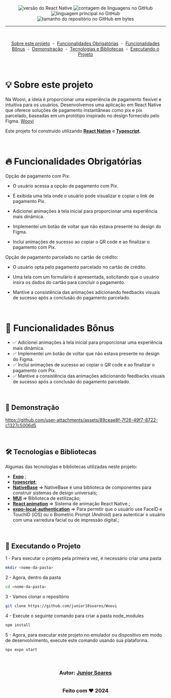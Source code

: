<div align="center">

  <img alt="versão do React Native" src="https://img.shields.io/badge/React Native-v_0.69.5-61dafb?logo=react">

  <img alt="contagem de linguagens no GitHub" src="https://img.shields.io/github/languages/count/Fred-Reis/seriesList">

  <img alt="linguagem principal no GitHub" src="https://img.shields.io/github/languages/top/Fred-Reis/seriesList">

  <img alt="tamanho do repositório no GitHub em bytes" src="https://img.shields.io/github/repo-size/Fred-Reis/seriesList">

</div>

<hr/>

<br/>

<div align="center">

  <a href="#-sobre-este-projeto">Sobre este projeto</a>&nbsp;&nbsp;-&nbsp;
  <a href="#-funcionalidades-obrigatórias">Funcionalidades Obrigatórias</a>&nbsp;&nbsp;-&nbsp;
  <a href="#-funcionalidades-bônus">Funcionalidades Bônus</a>&nbsp;&nbsp;-&nbsp;
  <a href="#-demo">Demonstração</a>&nbsp;&nbsp;-&nbsp;
  <a href="#-tecnologias-e-bibliotecas">Tecnologias e Bibliotecas</a>&nbsp;&nbsp;-&nbsp;
  <a href="#-executando-o-projeto">Executando o Projeto</a>

</div>

<br/>

# 💡 Sobre este projeto
Na Woovi, a ideia é proporcionar uma experiência de pagamento flexível e intuitiva para os usuários. Desenvolvemos uma aplicação em React Native que oferece soluções de pagamento instantâneas como pix e pix parcelado, baseadas em um protótipo inspirado no design fornecido pelo Figma.
[Woovi](https://www.figma.com/file/hv1LgD7oNrtlmfWgKBG6PF/Woovi-Desafio-Front?node-id=1%3A100)

Este projeto foi construído utilizando [**React Native**](https://reactnative.dev/) e [**Typescript**](https://www.typescriptlang.org/).

<br/>

# 🔥 Funcionalidades Obrigatórias

Opção de pagamento com Pix:

- O usuário acessa a opção de pagamento com Pix.

- É exibida uma tela onde o usuário pode visualizar e copiar o link de pagamento Pix.

- Adicionei animações à tela inicial para proporcionar uma experiência mais dinâmica.

- Implementei um botão de voltar que não estava presente no design do Figma.

- Incluí animações de sucesso ao copiar o QR code e ao finalizar o pagamento com Pix.

Opção de pagamento parcelado no cartão de crédito:

- O usuário opta pelo pagamento parcelado no cartão de crédito.

- Uma tela com um formulário é apresentada, solicitando que o usuário insira os dados do cartão para concluir o pagamento.

- Mantive a consistência das animações adicionando feedbacks visuais de sucesso após a conclusão do pagamento parcelado.

<br/>

# 🎄 Funcionalidades Bônus

- ✅ Adicionei animações à tela inicial para proporcionar uma experiência mais dinâmica.
- ✅ Implementei um botão de voltar que não estava presente no design do Figma.
- ✅ Incluí animações de sucesso ao copiar o QR code e ao finalizar o pagamento com Pix.
- ✅ Mantive a consistência das animações adicionando feedbacks visuais de sucesso após a conclusão do pagamento parcelado.

<br/>

## 👀 Demonstração

 https://github.com/user-attachments/assets/89ceae8f-7f26-49f7-8722-c1327c5006d5

<br/>

## 🛠 Tecnologias e Bibliotecas

Algumas das tecnologias e bibliotecas utilizadas neste projeto:

- [**Expo**](https://expo.dev/) ;
- [**typescript**](https://www.typescriptlang.org/);
- [**NativeBase**](https://nativebase.io/) => NativeBase é uma biblioteca de componentes para construir sistemas de design universais;
- [**MUI**](https://mui-com.translate.goog/material-ui/api/native-select/?_x_tr_sl=en&_x_tr_tl=pt&_x_tr_hl=pt-BR&_x_tr_pto=sc&_x_tr_hist=true) => Biblioteca de estilização;
- [**React animation**](https://reactnative.dev/docs/animations) => Sistema de animação React Native.;
- [**expo-local-authentication**](https://docs.expo.dev/versions/latest/sdk/local-authentication) => Para permitir que o usuário use FaceID e TouchID (iOS) ou o Biometric Prompt (Android) para autenticar o usuário com uma varredura facial ou de impressão digital.;

<br/>

## 🏁 Executando o Projeto

1 - Para executar o projeto pela primeira vez, é necessário criar uma pasta
```bash
mkdir <nome-da-pasta>
```

2 - Agora, dentro da pasta
```bash
cd <nome-da-pasta>
```

3 - Vamos clonar o repositório
```bash
git clone https://github.com/junior10soares/Woovi
```

4 - Execute o seguinte comando para criar a pasta node_modules
```bash
npm install
```
5 - Agora, para executar este projeto no emulador ou dispositivo em modo de desenvolvimento, execute este comando usando sua plataforma.
```bash
npx expo start
```

<br/>


<h3 align="center">
Autor: <a alt="Junior Soares" href="https://www.linkedin.com/in/edsonjr-dev/">Junior Soares</a>
  <br/>
  <br/>
<p align="center">Feito com ♥️ 2024</p>
</h3>



